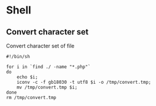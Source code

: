# Shell

## Convert character set

Convert character set of file

    #!/bin/sh
    
    for i in `find ./ -name "*.php"`
    do
        echo $i;
        iconv -c -f gb18030 -t utf8 $i -o /tmp/convert.tmp;
        mv /tmp/convert.tmp $i;
    done
    rm /tmp/convert.tmp
